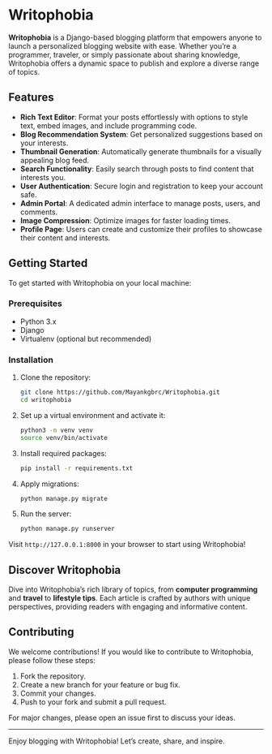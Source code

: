 # Writophobia

**Writophobia** is a Django-based blogging platform that empowers anyone to launch a personalized blogging website with ease. Whether you’re a programmer, traveler, or simply passionate about sharing knowledge, Writophobia offers a dynamic space to publish and explore a diverse range of topics.

## Features

- **Rich Text Editor**: Format your posts effortlessly with options to style text, embed images, and include programming code.
- **Blog Recommendation System**: Get personalized suggestions based on your interests.
- **Thumbnail Generation**: Automatically generate thumbnails for a visually appealing blog feed.
- **Search Functionality**: Easily search through posts to find content that interests you.
- **User Authentication**: Secure login and registration to keep your account safe.
- **Admin Portal**: A dedicated admin interface to manage posts, users, and comments.
- **Image Compression**: Optimize images for faster loading times.
- **Profile Page**: Users can create and customize their profiles to showcase their content and interests.

## Getting Started

To get started with Writophobia on your local machine:

### Prerequisites

- Python 3.x
- Django
- Virtualenv (optional but recommended)

### Installation

1. Clone the repository:
   ```bash
   git clone https://github.com/Mayankgbrc/Writophobia.git
   cd writophobia
   ```

2. Set up a virtual environment and activate it:
   ```bash
   python3 -m venv venv
   source venv/bin/activate
   ```

3. Install required packages:
   ```bash
   pip install -r requirements.txt
   ```

4. Apply migrations:
   ```bash
   python manage.py migrate
   ```

5. Run the server:
   ```bash
   python manage.py runserver
   ```

Visit `http://127.0.0.1:8000` in your browser to start using Writophobia!

## Discover Writophobia

Dive into Writophobia’s rich library of topics, from **computer programming** and **travel** to **lifestyle tips**. Each article is crafted by authors with unique perspectives, providing readers with engaging and informative content.

## Contributing

We welcome contributions! If you would like to contribute to Writophobia, please follow these steps:

1. Fork the repository.
2. Create a new branch for your feature or bug fix.
3. Commit your changes.
4. Push to your fork and submit a pull request.

For major changes, please open an issue first to discuss your ideas.


---

Enjoy blogging with Writophobia! Let’s create, share, and inspire.
